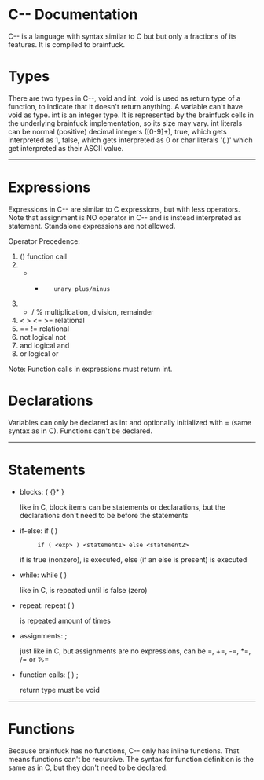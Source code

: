 C-- Documentation
=======

C-- is a language with syntax similar to C but but only a fractions of its features. It is compiled to brainfuck.

# Types
There are two types in C--, void and int.
void is used as return type of a function, to indicate that it doesn't return anything. A variable can't have void as type.
int is an integer type. It is represented by the brainfuck cells in the underlying brainfuck implementation, so its size may vary.
int literals can be normal (positive) decimal integers ([0-9]+), true, which gets interpreted as 1, false, which gets interpreted as 0 or char literals '(.)' which get interpreted as their ASCII value.

---------

# Expressions
Expressions in C-- are similar to C expressions, but with less operators. Note that assignment is NO operator in C-- and is instead interpreted as statement. Standalone expressions are not allowed.

Operator Precedence:

1. ()         function call
2. + -        unary plus/minus
3. * / %      multiplication, division, remainder
4. < > <= >=  relational
5. == !=      relational
6. not        logical not
7. and        logical and
8. or         logical or

Note: Function calls in expressions must return int.

# Declarations
Variables can only be declared as int and optionally initialized with = (same syntax as in C). Functions can't be declared.

----------

# Statements
* blocks: { {<block-item>}* }
  
   like in C, block items can be statements or declarations, but the declarations don't need to be before the statements
* if-else: if ( <exp> ) <statement1>
   
           if ( <exp> ) <statement1> else <statement2>
   
   if <exp> is true (nonzero), <statement1> is executed, else (if an else is present) <statement2> is executed
 * while: while ( <exp> ) <statement>
   
   like in C, <statement> is repeated until <exp> is false (zero)
 * repeat: repeat ( <exp> ) <statement>
   
   <statement> is repeated <exp> amount of times
 * assignments: <id> <assign-op> <exp> ;
   
   just like in C, but assignments are no expressions, <assign-op> can be =, +=, -=, *=, /= or %=
 * function calls: <id> ( <args> ) ;
   
   return type must be void

-------

# Functions

Because brainfuck has no functions, C-- only has inline functions. That means functions can't be recursive. The syntax for function definition is the same as in C, but they don't need to be declared. 
